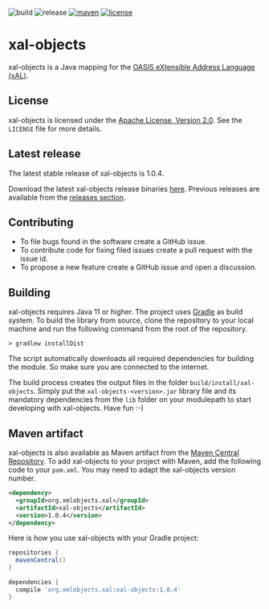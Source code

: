 ![build](https://img.shields.io/github/actions/workflow/status/xmlobjects/xal-objects/xal-objects-build.yml?logo=Gradle)
![release](https://img.shields.io/github/v/release/xmlobjects/xal-objects?display_name=tag)
[![maven](https://maven-badges.herokuapp.com/maven-central/org.xmlobjects.xal/xal-objects/badge.svg)](https://maven-badges.herokuapp.com/maven-central/org.xmlobjects.xal/xal-objects)
[![license](https://img.shields.io/badge/license-Apache_2.0-blue.svg)](https://opensource.org/licenses/Apache-2.0)

# xal-objects
xal-objects is a Java mapping for the [OASIS eXtensible Address Language (xAL)](http://docs.oasis-open.org/ciq/v3.0/cs02/specs/ciq-specs-v3-cs2.html).

## License
xal-objects is licensed under the [Apache License, Version 2.0](http://www.apache.org/licenses/LICENSE-2.0).
See the `LICENSE` file for more details.

## Latest release
The latest stable release of xal-objects is 1.0.4.

Download the latest xal-objects release binaries [here](https://github.com/xmlobjects/xal-objects/releases/latest).
Previous releases are available from the [releases section](https://github.com/xmlobjects/xal-objects/releases).

## Contributing
* To file bugs found in the software create a GitHub issue.
* To contribute code for fixing filed issues create a pull request with the issue id.
* To propose a new feature create a GitHub issue and open a discussion.

## Building
xal-objects requires Java 11 or higher. The project uses [Gradle](https://gradle.org/) as build system. To build the
library from source, clone the repository to your local machine and run the following command from the root of the
repository.

    > gradlew installDist

The script automatically downloads all required dependencies for building the module. So make sure you are connected
to the internet.

The build process creates the output files in the folder `build/install/xal-objects`. Simply put the
`xal-objects-<version>.jar` library file and its mandatory dependencies from the `lib` folder on your modulepath to
start developing with xal-objects. Have fun :-)

## Maven artifact
xal-objects is also available as Maven artifact from the
[Maven Central Repository](https://search.maven.org/artifact/org.xmlobjects.xal/xal-objects). To add xal-objects to your
project with Maven, add the following code to your `pom.xml`. You may need to adapt the xal-objects version number.

```xml
<dependency>
  <groupId>org.xmlobjects.xal</groupId>
  <artifactId>xal-objects</artifactId>
  <version>1.0.4</version>
</dependency>
```

Here is how you use xal-objects with your Gradle project:

```gradle
repositories {
  mavenCentral()
}

dependencies {
  compile 'org.xmlobjects.xal:xal-objects:1.0.4'
}
```
